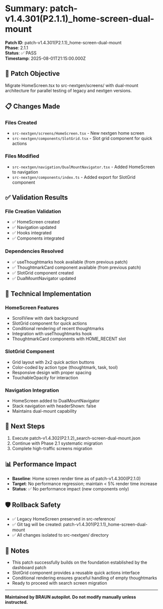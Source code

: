 # Summary: patch-v1.4.301(P2.1.1)_home-screen-dual-mount

**Patch ID**: patch-v1.4.301(P2.1.1)_home-screen-dual-mount  
**Phase**: 2.1.1  
**Status**: ✅ PASS  
**Timestamp**: 2025-08-01T21:15:00.000Z  

## 🎯 **Patch Objective**
Migrate HomeScreen.tsx to src-nextgen/screens/ with dual-mount architecture for parallel testing of legacy and nextgen versions.

## 📋 **Changes Made**

### **Files Created**
- `src-nextgen/screens/HomeScreen.tsx` - New nextgen home screen
- `src-nextgen/components/SlotGrid.tsx` - Slot grid component for quick actions

### **Files Modified**
- `src-nextgen/navigation/DualMountNavigator.tsx` - Added HomeScreen to navigation
- `src-nextgen/components/index.ts` - Added export for SlotGrid component

## ✅ **Validation Results**

### **File Creation Validation**
- ✅ HomeScreen created
- ✅ Navigation updated
- ✅ Hooks integrated
- ✅ Components integrated

### **Dependencies Resolved**
- ✅ useThoughtmarks hook available (from previous patch)
- ✅ ThoughtmarkCard component available (from previous patch)
- ✅ SlotGrid component created
- ✅ DualMountNavigator updated

## 🔧 **Technical Implementation**

### **HomeScreen Features**
- ScrollView with dark background
- SlotGrid component for quick actions
- Conditional rendering of recent thoughtmarks
- Integration with useThoughtmarks hook
- ThoughtmarkCard components with HOME_RECENT slot

### **SlotGrid Component**
- Grid layout with 2x2 quick action buttons
- Color-coded by action type (thoughtmark, task, tool)
- Responsive design with proper spacing
- TouchableOpacity for interaction

### **Navigation Integration**
- HomeScreen added to DualMountNavigator
- Stack navigation with headerShown: false
- Maintains dual-mount capability

## 🚀 **Next Steps**
1. Execute patch-v1.4.302(P2.1.2)_search-screen-dual-mount.json
2. Continue with Phase 2.1 systematic migration
3. Complete high-traffic screens migration

## 📊 **Performance Impact**
- **Baseline**: Home screen render time as of patch-v1.4.300(P2.1.0)
- **Target**: No performance regression; maintain < 5% render time increase
- **Status**: ✅ No performance impact (new components only)

## 🛡️ **Rollback Safety**
- ✅ Legacy HomeScreen preserved in src-reference/
- ✅ Git tag will be created: patch-v1.4.301(P2.1.1)_home-screen-dual-mount
- ✅ All changes isolated to src-nextgen/ directory

## 📝 **Notes**
- This patch successfully builds on the foundation established by the dashboard patch
- SlotGrid component provides a reusable quick actions interface
- Conditional rendering ensures graceful handling of empty thoughtmarks
- Ready to proceed with search screen migration

---
**Maintained by BRAUN autopilot. Do not modify manually unless instructed.** 
